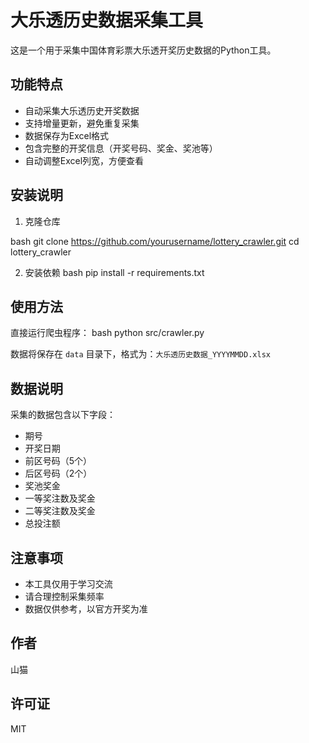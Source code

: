 # 大乐透历史数据采集工具

这是一个用于采集中国体育彩票大乐透开奖历史数据的Python工具。

## 功能特点

- 自动采集大乐透历史开奖数据
- 支持增量更新，避免重复采集
- 数据保存为Excel格式
- 包含完整的开奖信息（开奖号码、奖金、奖池等）
- 自动调整Excel列宽，方便查看

## 安装说明

1. 克隆仓库 

bash
git clone https://github.com/yourusername/lottery_crawler.git
cd lottery_crawler

2. 安装依赖
bash
pip install -r requirements.txt

## 使用方法

直接运行爬虫程序：
bash
python src/crawler.py


数据将保存在 `data` 目录下，格式为：`大乐透历史数据_YYYYMMDD.xlsx`

## 数据说明

采集的数据包含以下字段：
- 期号
- 开奖日期
- 前区号码（5个）
- 后区号码（2个）
- 奖池奖金
- 一等奖注数及奖金
- 二等奖注数及奖金
- 总投注额

## 注意事项

- 本工具仅用于学习交流
- 请合理控制采集频率
- 数据仅供参考，以官方开奖为准

## 作者

   山猫
   
## 许可证

   MIT

